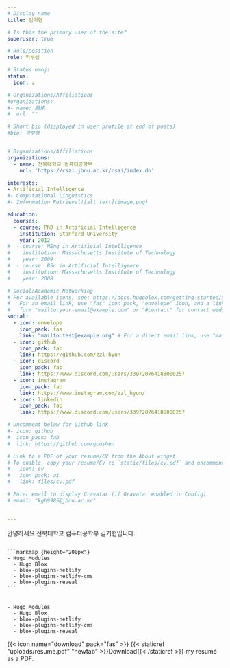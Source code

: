 ```yaml
---
# Display name
title: 김기현

# Is this the primary user of the site?
superuser: true

# Role/position
role: 학부생

# Status emoji
status:
  icon: ☕️

# Organizations/Affiliations
#organizations:
#- name: 腾讯
#  url: ""

# Short bio (displayed in user profile at end of posts)
#bio: 학부생


# Organizations/Affiliations
organizations:
  - name: 전북대학교 컴퓨터공학부
    url: 'https://csai.jbnu.ac.kr/csai/index.do'

interests:
- Artificial Intelligence
#- Computational Linguistics
#- Information Retrieval![alt text](image.png)

education:
  courses:
  - course: PhD in Artificial Intelligence
    institution: Stanford University
    year: 2012
#  - course: MEng in Artificial Intelligence
#    institution: Massachusetts Institute of Technology
#    year: 2009
#  - course: BSc in Artificial Intelligence
#    institution: Massachusetts Institute of Technology
#    year: 2008

# Social/Academic Networking
# For available icons, see: https://docs.hugoblox.com/getting-started/page-builder/#icons
#   For an email link, use "fas" icon pack, "envelope" icon, and a link in the
#   form "mailto:your-email@example.com" or "#contact" for contact widget.
social:
  - icon: envelope
    icon_pack: fas
    link: "mailto:test@example.org" # For a direct email link, use "mailto:test@example.org".
  - icon: github
    icon_pack: fab
    link: https://github.com/zzl-hyun
  - icon: discord
    icon_pack: fab
    link: https://www.discord.com/users/339720764188000257
  - icon: instagram
    icon_pack: fab
    link: https://www.instagram.com/zzl_hyun/
  - icon: linkedin
    icon_pack: fab
    link: https://www.discord.com/users/339720764188000257

# Uncomment below for Github link
#- icon: github
#  icon_pack: fab
#  link: https://github.com/gcushen

# Link to a PDF of your resume/CV from the About widget.
# To enable, copy your resume/CV to `static/files/cv.pdf` and uncomment the lines below.
# - icon: cv
#   icon_pack: ai
#   link: files/cv.pdf

# Enter email to display Gravatar (if Gravatar enabled in Config)
# email: "kgh9985@jbnu.ac.kr"


---
```



안녕하세요 전북대학교 컴퓨터공학부 김기현입니다.

<div class="highlight">
<pre class="chroma">
<code>
```markmap {height="200px"}
- Hugo Modules
  - Hugo Blox
  - blox-plugins-netlify
  - blox-plugins-netlify-cms
  - blox-plugins-reveal
```
</code>
</pre>
</div>

```markmap {height="200px"}
- Hugo Modules
  - Hugo Blox
  - blox-plugins-netlify
  - blox-plugins-netlify-cms
  - blox-plugins-reveal
```

<!-- 
Alice Wu is a professor of artificial intelligence at the Stanford AI Lab. Her research interests include distributed robotics, mobile computing and programmable matter. She leads the Robotic Neurobiology group, which develops self-reconfiguring robots, systems of self-organizing robots, and mobile sensor networks.

Lorem ipsum dolor sit amet, consectetur adipiscing elit. Sed neque elit, tristique placerat feugiat ac, facilisis vitae arcu. Proin eget egestas augue. Praesent ut sem nec arcu pellentesque aliquet. Duis dapibus diam vel metus tempus vulputate. -->

{{< icon name="download" pack="fas" >}} {{< staticref "uploads/resume.pdf" "newtab" >}}Download{{< /staticref >}} my resumé as a PDF.

